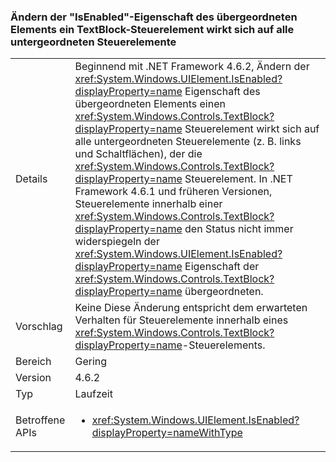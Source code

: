 ### <a name="changing-the-isenabled-property-of-the-parent-of-a-textblock-control-affects-any-child-controls"></a>Ändern der "IsEnabled"-Eigenschaft des übergeordneten Elements ein TextBlock-Steuerelement wirkt sich auf alle untergeordneten Steuerelemente

|   |   |
|---|---|
|Details|Beginnend mit .NET Framework 4.6.2, Ändern der <xref:System.Windows.UIElement.IsEnabled?displayProperty=name> Eigenschaft des übergeordneten Elements einen <xref:System.Windows.Controls.TextBlock?displayProperty=name> Steuerelement wirkt sich auf alle untergeordneten Steuerelemente (z. B. links und Schaltflächen), der die <xref:System.Windows.Controls.TextBlock?displayProperty=name> Steuerelement. In .NET Framework 4.6.1 und früheren Versionen, Steuerelemente innerhalb einer <xref:System.Windows.Controls.TextBlock?displayProperty=name> den Status nicht immer widerspiegeln der <xref:System.Windows.UIElement.IsEnabled?displayProperty=name> Eigenschaft der <xref:System.Windows.Controls.TextBlock?displayProperty=name> übergeordneten.|
|Vorschlag|Keine Diese Änderung entspricht dem erwarteten Verhalten für Steuerelemente innerhalb eines <xref:System.Windows.Controls.TextBlock?displayProperty=name>-Steuerelements.|
|Bereich|Gering|
|Version|4.6.2|
|Typ|Laufzeit|
|Betroffene APIs|<ul><li><xref:System.Windows.UIElement.IsEnabled?displayProperty=nameWithType></li></ul>|

